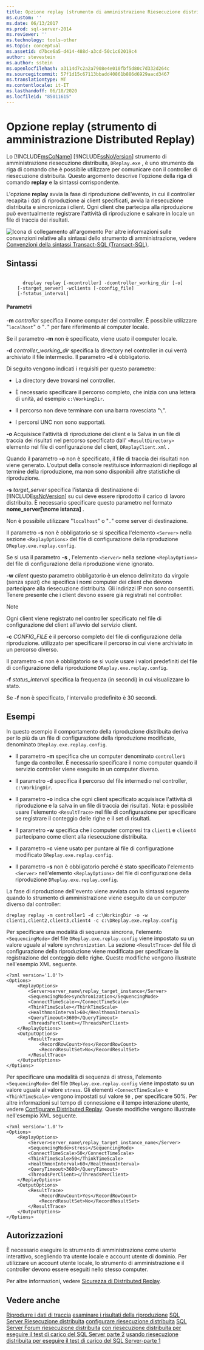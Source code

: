 ```yaml
---
title: Opzione replay (strumento di amministrazione Riesecuzione distribuita) | Microsoft Docs
ms.custom: ''
ms.date: 06/13/2017
ms.prod: sql-server-2014
ms.reviewer: ''
ms.technology: tools-other
ms.topic: conceptual
ms.assetid: d7bce6a5-d414-488d-a3cd-50c1c62019c4
author: stevestein
ms.author: sstein
ms.openlocfilehash: a3114d7c2a2a7908e4e010fbf5d80c7d332d264c
ms.sourcegitcommit: 57f1d15c67113bbadd40861b886d6929aacd3467
ms.translationtype: MT
ms.contentlocale: it-IT
ms.lasthandoff: 06/18/2020
ms.locfileid: "85011615"
---
```

# <a name="replay-option-distributed-replay-administration-tool"></a>Opzione replay (strumento di amministrazione Distributed Replay)
  Lo [!INCLUDE[msCoName](../../includes/msconame-md.md)] [!INCLUDE[ssNoVersion](../../../includes/ssnoversion-md.md)] strumento di amministrazione riesecuzione distribuita, `DReplay.exe` , è uno strumento da riga di comando che è possibile utilizzare per comunicare con il controller di riesecuzione distribuita. Questo argomento descrive l'opzione della riga di comando **replay** e la sintassi corrispondente.

 L'opzione **replay** avvia la fase di riproduzione dell'evento, in cui il controller recapita i dati di riproduzione ai client specificati, avvia la riesecuzione distribuita e sincronizza i client. Ogni client che partecipa alla riproduzione può eventualmente registrare l'attività di riproduzione e salvare in locale un file di traccia dei risultati.

 ![Icona di collegamento all'argomento](../../database-engine/media/topic-link.gif "Icona di collegamento a un argomento") Per altre informazioni sulle convenzioni relative alla sintassi dello strumento di amministrazione, vedere [Convenzioni della sintassi Transact-SQL &#40;Transact-SQL&#41;](/sql/t-sql/language-elements/transact-sql-syntax-conventions-transact-sql).

## <a name="syntax"></a>Sintassi

```

      dreplay replay [-mcontroller] -dcontroller_working_dir [-o]
    [-starget_server] -wclients [-cconfig_file]
    [-fstatus_interval]
```

#### <a name="parameters"></a>Parametri
 **-m** *controller* specifica il nome computer del controller. È possibile utilizzare "`localhost`" o "`.`" per fare riferimento al computer locale.

 Se il parametro **-m** non è specificato, viene usato il computer locale.

 **-d** *controller_working_dir* specifica la directory nel controller in cui verrà archiviato il file intermedio. Il parametro **-d** è obbligatorio.

 Di seguito vengono indicati i requisiti per questo parametro:

-   La directory deve trovarsi nel controller.

-   È necessario specificare il percorso completo, che inizia con una lettera di unità, ad esempio `c:\WorkingDir`.

-   Il percorso non deve terminare con una barra rovesciata "`\`".

-   I percorsi UNC non sono supportati.

 **-o** Acquisisce l'attività di riproduzione dei client e la Salva in un file di traccia dei risultati nel percorso specificato dall' `<ResultDirectory>` elemento nel file di configurazione del client, `DReplayClient.xml` .

 Quando il parametro **-o** non è specificato, il file di traccia dei risultati non viene generato. L'output della console restituisce informazioni di riepilogo al termine della riproduzione, ma non sono disponibili altre statistiche di riproduzione.

 **-s** *target_server* specifica l'istanza di destinazione di [!INCLUDE[ssNoVersion](../../../includes/ssnoversion-md.md)] su cui deve essere riprodotto il carico di lavoro distribuito. È necessario specificare questo parametro nel formato **nome_server[\nome istanza]** .

 Non è possibile utilizzare "`localhost`" o "`.`" come server di destinazione.

 Il parametro **-s** non è obbligatorio se si specifica l'elemento `<Server>` nella sezione `<ReplayOptions>` del file di configurazione della riproduzione `DReplay.exe.replay.config`.

 Se si usa il parametro **-s** , l'elemento `<Server>` nella sezione `<ReplayOptions>` del file di configurazione della riproduzione viene ignorato.

 **-w** *client* questo parametro obbligatorio è un elenco delimitato da virgole (senza spazi) che specifica i nomi computer dei client che devono partecipare alla riesecuzione distribuita. Gli indirizzi IP non sono consentiti. Tenere presente che i client devono essere già registrati nel controller.

> [!NOTE]
>  Ogni client viene registrato nel controller specificato nel file di configurazione del client all'avvio del servizio client.

 **-c** *CONFIG_FILE* è il percorso completo del file di configurazione della riproduzione. utilizzato per specificare il percorso in cui viene archiviato in un percorso diverso.

 Il parametro **-c** non è obbligatorio se si vuole usare i valori predefiniti del file di configurazione della riproduzione `DReplay.exe.replay.config`.

 **-f** *status_interval* specifica la frequenza (in secondi) in cui visualizzare lo stato.

 Se **-f** non è specificato, l'intervallo predefinito è 30 secondi.

## <a name="examples"></a>Esempi
 In questo esempio il comportamento della riproduzione distribuita deriva per lo più da un file di configurazione della riproduzione modificato, denominato `DReplay.exe.replay.config`.

-   Il parametro **-m** specifica che un computer denominato `controller1` funge da controller. È necessario specificare il nome computer quando il servizio controller viene eseguito in un computer diverso.

-   Il parametro **-d** specifica il percorso del file intermedio nel controller, `c:\WorkingDir`.

-   Il parametro **-o** indica che ogni client specificato acquisisce l'attività di riproduzione e la salva in un file di traccia dei risultati. Nota: è possibile usare l'elemento `<ResultTrace>` nel file di configurazione per specificare se registrare il conteggio delle righe e il set di risultati.

-   Il parametro **-w** specifica che i computer compresi tra `client1` e `client4` partecipano come client alla riesecuzione distribuita.

-   Il parametro **-c** viene usato per puntare al file di configurazione modificato `DReplay.exe.replay.config`.

-   Il parametro **-s** non è obbligatorio perché è stato specificato l'elemento `<Server>` nell'elemento `<ReplayOptions>` del file di configurazione della riproduzione `DReplay.exe.replay.config`.

 La fase di riproduzione dell'evento viene avviata con la sintassi seguente quando lo strumento di amministrazione viene eseguito da un computer diverso dal controller:

```
dreplay replay -m controller1 -d c:\WorkingDir -o -w client1,client2,client3,client4 -c c:\DReplay.exe.replay.config
```

 Per specificare una modalità di sequenza sincrona, l'elemento `<SequencingMode>` del file `DReplay.exe.replay.config` viene impostato su un valore uguale al valore `synchronization`. La sezione `<ResultTrace>` del file di configurazione della riproduzione viene modificata per specificare la registrazione del conteggio delle righe. Queste modifiche vengono illustrate nell'esempio XML seguente.

```
<?xml version='1.0'?>
<Options>
    <ReplayOptions>
        <Server>server_name\replay_target_instance</Server>
        <SequencingMode>synchronization</SequencingMode>
        <ConnectTimeScale></ConnectTimeScale>
        <ThinkTimeScale></ThinkTimeScale>
        <HealthmonInterval>60</HealthmonInterval>
        <QueryTimeout>3600</QueryTimeout>
        <ThreadsPerClient></ThreadsPerClient>
    </ReplayOptions>
    <OutputOptions>
        <ResultTrace>
            <RecordRowCount>Yes</RecordRowCount>
            <RecordResultSet>No</RecordResultSet>
        </ResultTrace>
    </OutputOptions>
</Options>
```

 Per specificare una modalità di sequenza di stress, l'elemento `<SequencingMode>` del file `DReplay.exe.replay.config` viene impostato su un valore uguale al valore `stress`. Gli elementi `<ConnectTimeScale>` e `<ThinkTimeScale>` vengono impostati sul valore `50` , per specificare 50%. Per altre informazioni sul tempo di connessione e il tempo interazione utente, vedere [Configurare Distributed Replay](configure-distributed-replay.md). Queste modifiche vengono illustrate nell'esempio XML seguente.

```
<?xml version='1.0'?>
<Options>
    <ReplayOptions>
        <Server>server_name\replay_target_instance_name</Server>
        <SequencingMode>stress</SequencingMode>
        <ConnectTimeScale>50</ConnectTimeScale>
        <ThinkTimeScale>50</ThinkTimeScale>
        <HealthmonInterval>60</HealthmonInterval>
        <QueryTimeout>3600</QueryTimeout>
        <ThreadsPerClient></ThreadsPerClient>
    </ReplayOptions>
    <OutputOptions>
        <ResultTrace>
            <RecordRowCount>Yes</RecordRowCount>
            <RecordResultSet>No</RecordResultSet>
        </ResultTrace>
    </OutputOptions>
</Options>
```

## <a name="permissions"></a>Autorizzazioni
 È necessario eseguire lo strumento di amministrazione come utente interattivo, scegliendo tra utente locale e account utente di dominio. Per utilizzare un account utente locale, lo strumento di amministrazione e il controller devono essere eseguiti nello stesso computer.

 Per altre informazioni, vedere [Sicurezza di Distributed Replay](distributed-replay-security.md).

## <a name="see-also"></a>Vedere anche
 [Riprodurre i dati di traccia](replay-trace-data.md) [esaminare i risultati della riproduzione](review-the-replay-results.md) [SQL Server Riesecuzione distribuita](sql-server-distributed-replay.md) [configurare riesecuzione distribuita](configure-distributed-replay.md) [SQL Server Forum riesecuzione distribuita](https://social.technet.microsoft.com/Forums/sl/sqldru/) [con riesecuzione distribuita per eseguire il test di carico del SQL Server parte 2](https://docs.microsoft.com/archive/blogs/msdn/mspfe/using-distributed-replay-to-load-test-your-sql-serverpart-2) [usando riesecuzione distribuita per eseguire il test di carico del SQL Server-parte 1](https://docs.microsoft.com/archive/blogs/batuhanyildiz/using-distributed-replay-to-load-test-your-sql-serverpart-1)


